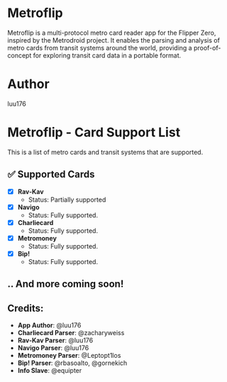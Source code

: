 # Metroflip
Metroflip is a multi-protocol metro card reader app for the Flipper Zero, inspired by the Metrodroid project. It enables the parsing and analysis of metro cards from transit systems around the world, providing a proof-of-concept for exploring transit card data in a portable format.

# Author
luu176

# Metroflip - Card Support List

This is a list of metro cards and transit systems that are supported.

## ✅ Supported Cards
- [x] **Rav-Kav**  
  - Status: Partially supported
- [x] **Navigo**  
  - Status: Fully supported.
- [x] **Charliecard**  
  - Status: Fully supported.
- [x] **Metromoney**  
  - Status: Fully supported.
- [x] **Bip!**  
  - Status: Fully supported.

## .. And more coming soon!

## Credits:
- **App Author**: @luu176
- **Charliecard Parser**: @zacharyweiss
- **Rav-Kav Parser**: @luu176
- **Navigo Parser**: @luu176
- **Metromoney Parser**: @Leptopt1los
- **Bip! Parser**: @rbasoalto, @gornekich
- **Info Slave**: @equipter
